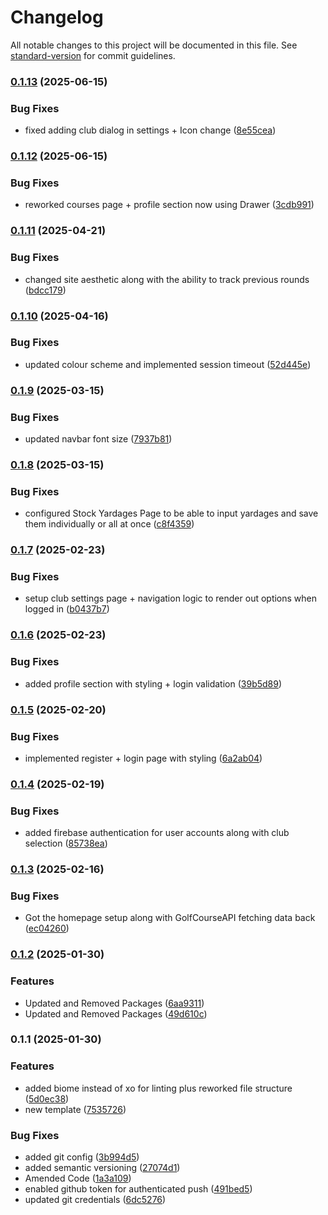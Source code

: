 # Changelog

All notable changes to this project will be documented in this file. See [standard-version](https://github.com/conventional-changelog/standard-version) for commit guidelines.

### [0.1.13](https://github.com/BradleyRushforth/golftrackpro/compare/v0.1.12...v0.1.13) (2025-06-15)


### Bug Fixes

* fixed adding club dialog in settings + Icon change ([8e55cea](https://github.com/BradleyRushforth/golftrackpro/commit/8e55ceaf471391d1c0039f85843a38a35c95963e))

### [0.1.12](https://github.com/BradleyRushforth/golftrackpro/compare/v0.1.11...v0.1.12) (2025-06-15)


### Bug Fixes

* reworked courses page + profile section now using Drawer ([3cdb991](https://github.com/BradleyRushforth/golftrackpro/commit/3cdb991e9c7b2ff8378672900f3d29a6fd5af8af))

### [0.1.11](https://github.com/BradleyRushforth/golftrackpro/compare/v0.1.10...v0.1.11) (2025-04-21)


### Bug Fixes

* changed site aesthetic along with the ability to track previous rounds ([bdcc179](https://github.com/BradleyRushforth/golftrackpro/commit/bdcc17998aabcc7c21e7cca61d64d9dc50bbce06))

### [0.1.10](https://github.com/BradleyRushforth/golftrackpro/compare/v0.1.9...v0.1.10) (2025-04-16)


### Bug Fixes

* updated colour scheme and implemented session timeout ([52d445e](https://github.com/BradleyRushforth/golftrackpro/commit/52d445e918a6cfc597edc78a6222152b41a65e5e))

### [0.1.9](https://github.com/BradleyRushforth/golftrackpro/compare/v0.1.8...v0.1.9) (2025-03-15)


### Bug Fixes

* updated navbar font size ([7937b81](https://github.com/BradleyRushforth/golftrackpro/commit/7937b81dd3a2741febdf6e17ff4f8af797558fbc))

### [0.1.8](https://github.com/BradleyRushforth/golftrackpro/compare/v0.1.7...v0.1.8) (2025-03-15)


### Bug Fixes

* configured Stock Yardages Page to be able to input yardages and save them individually or all at once ([c8f4359](https://github.com/BradleyRushforth/golftrackpro/commit/c8f43596352a7538df17059d3190757b9dcf9a2a))

### [0.1.7](https://github.com/BradleyRushforth/golftrackpro/compare/v0.1.6...v0.1.7) (2025-02-23)


### Bug Fixes

* setup club settings page + navigation logic to render out options when logged in ([b0437b7](https://github.com/BradleyRushforth/golftrackpro/commit/b0437b7c0b34995ffc4d1d0fc77a1510d92b4327))

### [0.1.6](https://github.com/BradleyRushforth/golftrackpro/compare/v0.1.5...v0.1.6) (2025-02-23)


### Bug Fixes

* added profile section with styling + login validation ([39b5d89](https://github.com/BradleyRushforth/golftrackpro/commit/39b5d892f79e27aa9b83805016cad0f281331c91))

### [0.1.5](https://github.com/BradleyRushforth/golftrackpro/compare/v0.1.4...v0.1.5) (2025-02-20)


### Bug Fixes

* implemented register + login page with styling ([6a2ab04](https://github.com/BradleyRushforth/golftrackpro/commit/6a2ab0429339e68a19cc6740a3cda0b929da9d9c))

### [0.1.4](https://github.com/BradleyRushforth/golftrackpro/compare/v0.1.3...v0.1.4) (2025-02-19)


### Bug Fixes

* added firebase authentication for user accounts along with club selection ([85738ea](https://github.com/BradleyRushforth/golftrackpro/commit/85738ea265c83f81135f5939be3ac9a5742d6924))

### [0.1.3](https://github.com/BradleyRushforth/golftrackpro/compare/v0.1.2...v0.1.3) (2025-02-16)


### Bug Fixes

* Got the homepage setup along with GolfCourseAPI fetching data back ([ec04260](https://github.com/BradleyRushforth/golftrackpro/commit/ec04260de5b23f369f585ab397bee082de0ecb87))

### [0.1.2](https://github.com/BradleyRushforth/golftrackpro/compare/v0.1.1...v0.1.2) (2025-01-30)


### Features

* Updated and Removed Packages ([6aa9311](https://github.com/BradleyRushforth/golftrackpro/commit/6aa931126517bf88d64c49df12ff858b3a56a821))
* Updated and Removed Packages ([49d610c](https://github.com/BradleyRushforth/golftrackpro/commit/49d610ce8385ebbb45b88e41bb047861f11abea1))

### 0.1.1 (2025-01-30)


### Features

* added biome instead of xo for linting plus reworked file structure ([5d0ec38](https://github.com/BradleyRushforth/golftrackpro/commit/5d0ec38cf725c12039074be12f31cd34d5af836e))
* new template ([7535726](https://github.com/BradleyRushforth/golftrackpro/commit/7535726b2b3e88f5981301295912f5f31d5501e5))


### Bug Fixes

* added git config ([3b994d5](https://github.com/BradleyRushforth/golftrackpro/commit/3b994d511c66e98aee2f2da88b419fc9a9ce8690))
* added semantic versioning ([27074d1](https://github.com/BradleyRushforth/golftrackpro/commit/27074d1b8e982783c78d3d5c57807bd09c33ad87))
* Amended Code ([1a3a109](https://github.com/BradleyRushforth/golftrackpro/commit/1a3a1092e374c91bf137fcfbc834edb674cf66a8))
* enabled github token for authenticated push ([491bed5](https://github.com/BradleyRushforth/golftrackpro/commit/491bed566046bc8363525c3068d620c91fc9da1c))
* updated git credentials ([6dc5276](https://github.com/BradleyRushforth/golftrackpro/commit/6dc527643fa1869b1a1b3ca8766fec1736617ada))
